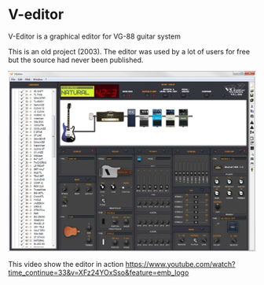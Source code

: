 # V-editor
V-Editor is a graphical editor for VG-88 guitar system

This is an old project (2003). The editor was used by a lot of users for free but the source had never been published.

![](V-editor.png)


This video show the editor in action
https://www.youtube.com/watch?time_continue=33&v=XFz24YOxSso&feature=emb_logo


